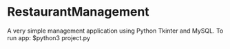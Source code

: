 # RestaurantManagement
A very simple management application using Python Tkinter and MySQL.
To run app: $python3 project.py
